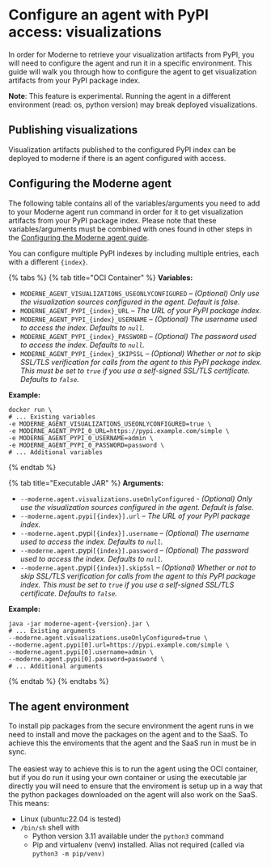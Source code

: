 # Configure an agent with PyPI access: visualizations

In order for Moderne to retrieve your visualization artifacts from PyPI, you will need to configure the agent and run it in a specific environment. This guide will walk you through how to configure the agent to get visualization artifacts from your PyPI package index.&#x20;

**Note**: This feature is experimental. Running the agent in a different environment (read: os, python version) may break deployed visualizations.

## Publishing visualizations

Visualization artifacts published to the configured PyPI index can be deployed to moderne if there is an agent configured with access.

## &#x20;Configuring the Moderne agent

The following table contains all of the variables/arguments you need to add to your Moderne agent run command in order for it to get visualization artifacts from your PyPI package index. Please note that these variables/arguments must be combined with ones found in other steps in the [Configuring the Moderne agent guide](agent-configuration.md).

You can configure multiple PyPI indexes by including multiple entries, each with a different `{index}`.

{% tabs %}
{% tab title="OCI Container" %}
**Variables:**

* `MODERNE_AGENT_VISUALIZATIONS_USEONLYCONFIGURED` – _(Optional) Only use the visualization sources configured in the agent. Default is false._
* `MODERNE_AGENT_PYPI_{index}_URL` – _The URL of your PyPI package index._
* `MODERNE_AGENT_PYPI_{index}_USERNAME` – _(Optional) The username used to access the index. Defaults to `null`._
* `MODERNE_AGENT_PYPI_{index}_PASSWORD` – _(Optional) The password used to access the index. Defaults to `null`._
* `MODERNE_AGENT_PYPI_{index}_SKIPSSL` – _(Optional) Whether or not to skip SSL/TLS verification for calls from the agent to this PyPI package index. This must be set to `true` if you use a self-signed SSL/TLS certificate. Defaults to `false`._

**Example:**

```shell
docker run \
# ... Existing variables
-e MODERNE_AGENT_VISUALIZATIONS_USEONLYCONFIGURED=true \
-e MODERNE_AGENT_PYPI_0_URL=https://pypi.example.com/simple \
-e MODERNE_AGENT_PYPI_0_USERNAME=admin \
-e MODERNE_AGENT_PYPI_0_PASSWORD=password \
# ... Additional variables
```
{% endtab %}

{% tab title="Executable JAR" %}
**Arguments:**

* `--moderne.agent.visualizations.useOnlyConfigured` _- (Optional)  Only use the visualization sources configured in the agent. Default is false._
* `--moderne.agent.pypi[{index}].url` – _The URL of your PyPI package index._
* `--moderne.agent.`pypi`[{index}].username` – _(Optional) The username used to access the index. Defaults to `null`._
* `--moderne.agent.`pypi`[{index}].password` – _(Optional) The password used to access the index. Defaults to `null`._
* `--moderne.agent.`pypi`[{index}].skipSsl` – _(Optional) Whether or not to skip SSL/TLS verification for calls from the agent to this PyPI package index. This must be set to `true` if you use a self-signed SSL/TLS certificate. Defaults to `false`._

**Example:**

```shell
java -jar moderne-agent-{version}.jar \
# ... Existing arguments
--moderne.agent.visualizations.useOnlyConfigured=true \
--moderne.agent.pypi[0].url=https://pypi.example.com/simple \
--moderne.agent.pypi[0].username=admin \
--moderne.agent.pypi[0].password=password \
# ... Additional arguments
```
{% endtab %}
{% endtabs %}

## The agent environment

To install pip packages from the secure environment the agent runs in we need to install and move the packages on the agent and to the SaaS. To achieve this the enviroments that the agent and the SaaS run in must be in sync.\
\
The easiest way to achieve this is to run the agent using the OCI container, but if you do run it using your own container or using the executable jar directly you will need to ensure that the enviroment is setup up in a way that the python packages downloaded on the agent will also work on the SaaS. This means:

* Linux (ubuntu:22.04 is tested)
* `/bin/sh` shell with
  * Python version 3.11 available under the `python3` command
  * Pip and virtualenv (venv) installed. Alias not required (called via `python3 -m pip/venv)`

